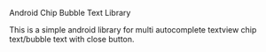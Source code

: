 Android Chip Bubble Text Library

This is a simple android library for multi autocomplete textview chip text/bubble text with close button.
